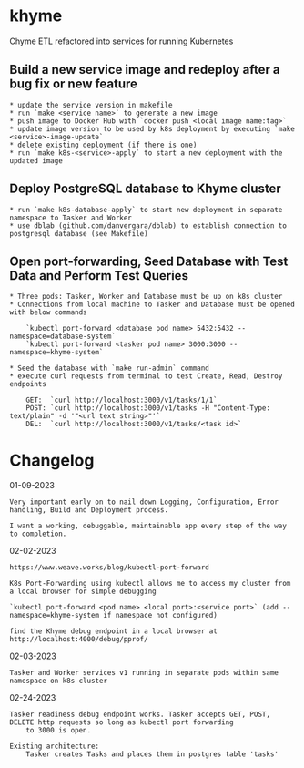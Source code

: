 # khyme
Chyme ETL refactored into services for running Kubernetes

## Build a new service image and redeploy after a bug fix or new feature

    * update the service version in makefile
    * run `make <service name>` to generate a new image
    * push image to Docker Hub with `docker push <local image name:tag>`
    * update image version to be used by k8s deployment by executing `make <service>-image-update`
    * delete existing deployment (if there is one)
    * run `make k8s-<service>-apply` to start a new deployment with the updated image

## Deploy PostgreSQL database to Khyme cluster

    * run `make k8s-database-apply` to start new deployment in separate namespace to Tasker and Worker
    * use dblab (github.com/danvergara/dblab) to establish connection to postgresql database (see Makefile)

## Open port-forwarding, Seed Database with Test Data and Perform Test Queries

    * Three pods: Tasker, Worker and Database must be up on k8s cluster
    * Connections from local machine to Tasker and Database must be opened with below commands

        `kubectl port-forward <database pod name> 5432:5432 --namespace=database-system`
        `kubectl port-forward <tasker pod name> 3000:3000 --namespace=khyme-system`
    
    * Seed the database with `make run-admin` command
    * execute curl requests from terminal to test Create, Read, Destroy endpoints

        GET:  `curl http://localhost:3000/v1/tasks/1/1`
        POST: `curl http://localhost:3000/v1/tasks -H "Content-Type: text/plain" -d '"<url text string>"'`
        DEL:  `curl http://localhost:3000/v1/tasks/<task id>`

# Changelog

01-09-2023

    Very important early on to nail down Logging, Configuration, Error handling, Build and Deployment process.

    I want a working, debuggable, maintainable app every step of the way to completion.

02-02-2023

    https://www.weave.works/blog/kubectl-port-forward

    K8s Port-Forwarding using kubectl allows me to access my cluster from a local browser for simple debugging

    `kubectl port-forward <pod name> <local port>:<service port>` (add --namespace=khyme-system if namespace not configured)

    find the Khyme debug endpoint in a local browser at http://localhost:4000/debug/pprof/

02-03-2023

    Tasker and Worker services v1 running in separate pods within same namespace on k8s cluster

02-24-2023

    Tasker readiness debug endpoint works. Tasker accepts GET, POST, DELETE http requests so long as kubectl port forwarding
        to 3000 is open. 

    Existing architecture: 
        Tasker creates Tasks and places them in postgres table 'tasks'


